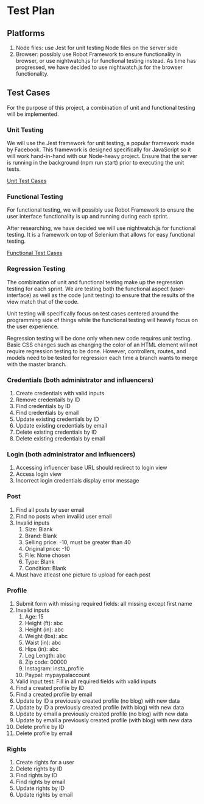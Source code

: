 # Test Plan

## Platforms
1. Node files: use Jest for unit testing Node files on the server side 
2. Browser: possibly use Robot Framework to ensure functionality in browser, or use nightwatch.js for functional testing instead. As time has progressed, we have decided to use nightwatch.js for the browser functionality. 

## Test Cases
For the purpose of this project, a combination of unit and functional testing will be implemented. 

### Unit Testing
We will use the Jest framework for unit testing, a popular framework made by Facebook. This framework is designed specifically for JavaScript so it will work hand-in-hand with our Node-heavy project. Ensure that the server is running in the background (npm run start) prior to executing the unit tests.

[Unit Test Cases](../../app/tests/unit)

### Functional Testing
For functional testing, we will possibly use Robot Framework to ensure the user interface functionality is up and running during each sprint. 

After researching, we have decided we will use nightwatch.js for functional testing. It is a framework on top of Selenium that allows for easy functional testing. 

[Functional Test Cases](../../app/tests/functional/tests)

### Regression Testing
The combination of unit and functional testing make up the regression testing for each sprint. We are testing both the functional aspect (user-interface) as well as the code (unit testing) to ensure that the results of the view match that of the code. 

Unit testing will specifically focus on test cases centered around the programming side of things while the functional testing will heavily focus on the user experience. 

Regression testing will be done only when new code requires unit testing. Basic CSS changes such as changing the color of an HTML element will not require regression testing to be done. However, controllers, routes, and models need to be tested for regression each time a branch wants to merge with the master branch.

### Credentials (both administrator and influencers)
1. Create credentials with valid inputs
2. Remove credentails by ID
3. Find credentials by ID
4. Find credentials by email
5. Update existing credentials by ID
6. Update existing credentials by email
7. Delete existing credentials by ID
8. Delete existing credentials by email

### Login (both administrator and influencers)
1. Accessing influencer base URL should redirect to login view
2. Access login view
3. Incorrect login credentials display error message

### Post
1. Find all posts by user email
2. Find no posts when invaliid user email
3. Invalid inputs
    1. Size: Blank
    2. Brand: Blank
    3. Selling price: -10, must be greater than 40
    4. Original price: -10
    5. File: None chosen
    6. Type: Blank
    7. Condition: Blank
4. Must have atleast one picture to upload for each post

### Profile
1. Submit form with missing required fields: all missing except first name
2. Invalid inputs
    1. Age: 15
    2. Height (ft): abc
    3. Height (in): abc
    4. Weight (lbs): abc
    5. Waist (in): abc
    6. Hips (in): abc
    7. Leg Length: abc
    8. Zip code: 00000
    9. Instagram: insta_profile
    10. Paypal: mypaypalaccount
3. Valid input test: Fill in all required fields with valid inputs
4. Find a created profile by ID
5. Find a created profile by email
6. Update by ID a previously created profile (no blog) with new data
7. Update by ID a previously created profile (with blog) with new data
8. Update by email a previously created profile (no blog) with new data
9. Update by email a previously created profile (with blog) with new data
10. Delete profile by ID
11. Delete profile by email

### Rights
1. Create rights for a user
2. Delete rights by ID
3. Find rights by ID
4. Find rights by email
5. Update rights by ID
6. Update rights by email
